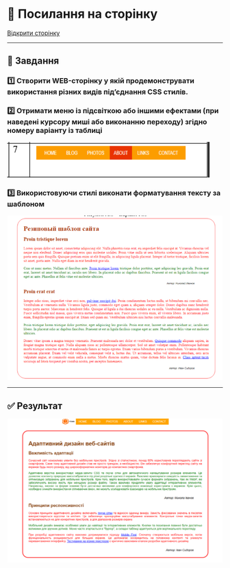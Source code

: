 # 🔗 Посилання на сторінку  
[Відкрити сторінку](https://x-devalex.github.io/uni/web/lab1/index.html)  

---

## 📌 Завдання  

### 1️⃣ Створити WEB-сторінку у якій продемонструвати використання різних видів під’єднання CSS стилів. 

### 2️⃣ Отримати меню із підсвіткою або іншими ефектами (при наведені курсору миші або виконанню переходу) згідно номеру варіанту із таблиці 

![Task1](/web/lab1/screenshot/task-1.png)  

### 3️⃣ Використовуючи стилі виконати форматування тексту за шаблоном  
 
![Task2](/web/lab1/screenshot/task-2.png)  

---

## ✅ Результат  

![Result](/web/lab1/screenshot/result.png)  
